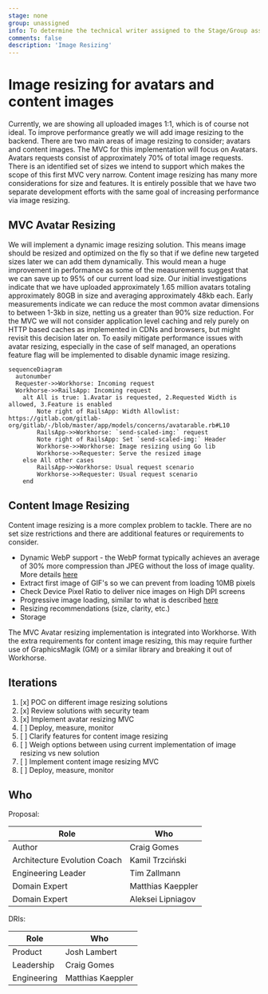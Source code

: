 ```yaml
---
stage: none
group: unassigned
info: To determine the technical writer assigned to the Stage/Group associated with this page, see https://about.gitlab.com/handbook/engineering/ux/technical-writing/#designated-technical-writers
comments: false
description: 'Image Resizing'
---
```


# Image resizing for avatars and content images

Currently, we are showing all uploaded images 1:1, which is of course not ideal. To improve performance greatly we will add image resizing to the backend. There are two main areas of image resizing to consider; avatars and content images. The MVC for this implementation will focus on Avatars. Avatars requests consist of approximately 70% of total image requests. There is an identified set of sizes we intend to support which makes the scope of this first MVC very narrow. Content image resizing has many more considerations for size and features. It is entirely possible that we have two separate development efforts with the same goal of increasing performance via image resizing.

## MVC Avatar Resizing

We will implement a dynamic image resizing solution. This means image should be resized and optimized on the fly so that if we define new targeted sizes later we can add them dynamically. This would mean a huge improvement in performance as some of the measurements suggest that we can save up to 95% of our current load size. Our initial investigations indicate that we have uploaded approximately 1.65 million avatars totaling approximately 80GB in size and averaging approximately 48kb each. Early measurements indicate we can reduce the most common avatar dimensions to between 1-3kb in size, netting us a greater than 90% size reduction. For the MVC we will not consider application level caching and rely purely on HTTP based caches as implemented in CDNs and browsers, but might revisit this decision later on. To easily mitigate performance issues with avatar resizing, especially in the case of self managed, an operations feature flag will be implemented to disable dynamic image resizing.

```mermaid
sequenceDiagram
  autonumber
  Requester->>Workhorse: Incoming request
  Workhorse->>RailsApp: Incoming request
    alt All is true: 1.Avatar is requested, 2.Requested Width is allowed, 3.Feature is enabled
        Note right of RailsApp: Width Allowlist: https://gitlab.com/gitlab-org/gitlab/-/blob/master/app/models/concerns/avatarable.rb#L10
        RailsApp->>Workhorse: `send-scaled-img:` request
        Note right of RailsApp: Set `send-scaled-img:` Header
        Workhorse->>Workhorse: Image resizing using Go lib
        Workhorse->>Requester: Serve the resized image
    else All other cases
        RailsApp->>Workhorse: Usual request scenario
        Workhorse->>Requester: Usual request scenario
    end
```

## Content Image Resizing

Content image resizing is a more complex problem to tackle. There are no set size restrictions and there are additional features or requirements to consider.

- Dynamic WebP support - the WebP format typically achieves an average of 30% more compression than JPEG without the loss of image quality. More details [here](https://developers.google.com/speed/webp/docs/c_study)
- Extract first image of GIF's so we can prevent from loading 10MB pixels
- Check Device Pixel Ratio to deliver nice images on High DPI screens
- Progressive image loading, similar to what is described [here](https://www.sitepoint.com/how-to-build-your-own-progressive-image-loader/)
- Resizing recommendations (size, clarity, etc.)
- Storage

The MVC Avatar resizing implementation is integrated into Workhorse. With the extra requirements for content image resizing, this may require further use of GraphicsMagik (GM) or a similar library and breaking it out of Workhorse.

## Iterations

1. [x] POC on different image resizing solutions
1. [x] Review solutions with security team
1. [x] Implement avatar resizing MVC
1. [ ] Deploy, measure, monitor
1. [ ] Clarify features for content image resizing
1. [ ] Weigh options between using current implementation of image resizing vs new solution
1. [ ] Implement content image resizing MVC
1. [ ] Deploy, measure, monitor

## Who

Proposal:

| Role                         | Who
|------------------------------|-------------------------|
| Author                       |    Craig Gomes          |
| Architecture Evolution Coach |    Kamil Trzciński      |
| Engineering Leader           |    Tim Zallmann         |
| Domain Expert                |    Matthias Kaeppler    |
| Domain Expert                |    Aleksei Lipniagov    |

DRIs:

| Role                         | Who
|------------------------------|------------------------|
| Product                      |    Josh Lambert        |
| Leadership                   |    Craig Gomes         |
| Engineering                  |    Matthias Kaeppler   |
